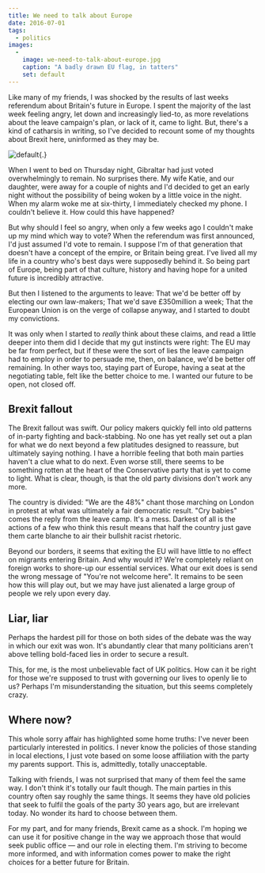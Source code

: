 ```yaml
---
title: We need to talk about Europe
date: 2016-07-01
tags:
  - politics
images:
  -
    image: we-need-to-talk-about-europe.jpg
    caption: "A badly drawn EU flag, in tatters"
    set: default
---
```


Like many of my friends, I was shocked by the results of last weeks referendum about Britain's future in Europe. I spent the majority of the last week feeling angry, let down and increasingly lied-to, as more revelations about the leave campaign's plan, or lack of it, came to light. But, there's a kind of catharsis in writing, so I've decided to recount some of my thoughts about Brexit here, uninformed as they may be.

![default](url){.}

When I went to bed on Thursday night, Gibraltar had just voted overwhelmingly to remain. No surprises there. My wife Katie, and our daughter, were away for a couple of nights and I'd decided to get an early night without the possibility of being woken by a little voice in the night. When my alarm woke me at six-thirty, I immediately checked my phone. I couldn't believe it. How could this have happened?

But why should I feel so angry, when only a few weeks ago I couldn't make up my mind which way to vote? When the referendum was first announced, I'd just assumed I'd vote to remain. I suppose I'm of that generation that doesn't have a concept of the empire, or Britain being great. I've lived all my life in a country who's best days were supposedly behind it. So being part of Europe, being part of that culture, history and having hope for a united future is incredibly attractive.

But then I listened to the arguments to leave: That we'd be better off by electing our own law-makers; That we'd save £350million a week; That the European Union is on the verge of collapse anyway, and I started to doubt my convictions.

It was only when I started to _really_ think about these claims, and read a little deeper into them did I decide that my gut instincts were right: The EU may be far from perfect, but if these were the sort of lies the leave campaign had to employ in order to persuade me, then, on balance, we'd be better off remaining. In other ways too, staying part of Europe, having a seat at the negotiating table, felt like the better choice to me. I wanted our future to be open, not closed off.

## Brexit fallout

The Brexit fallout was swift. Our policy makers quickly fell into old patterns of in-party fighting and back-stabbing. No one has yet really set out a plan for what we do next beyond a few platitudes designed to reassure, but ultimately saying nothing. I have a horrible feeling that both main parties haven't a clue what to do next. Even worse still, there seems to be something rotten at the heart of the Conservative party that is yet to come to light. What is clear, though, is that the old party divisions don't work any more.

The country is divided: "We are the 48%" chant those marching on London in protest at what was ultimately a fair democratic result. "Cry babies" comes the reply from the leave camp. It's a mess. Darkest of all is the actions of a few who think this result means that half the country just gave them carte blanche to air their bullshit racist rhetoric.

Beyond our borders, it seems that exiting the EU will have little to no effect on migrants entering Britain. And why would it? We're completely reliant on foreign works to shore-up our essential services. What our exit does is send the wrong message of "You're not welcome here". It remains to be seen how this will play out, but we may have just alienated a large group of people we rely upon every day.

## Liar, liar

Perhaps the hardest pill for those on both sides of the debate was the way in which our exit was won. It's abundantly clear that many politicians aren't above telling bold-faced lies in order to secure a result.

This, for me, is the most unbelievable fact of UK politics. How can it be right for those we're supposed to trust with governing our lives to openly lie to us? Perhaps I'm misunderstanding the situation, but this seems completely crazy.

## Where now?

This whole sorry affair has highlighted some home truths: I've never been particularly interested in politics. I never know the policies of those standing in local elections, I just vote based on some loose affiliation with the party my parents support. This is, admittedly, totally unacceptable.

Talking with friends, I was not surprised that many of them feel the same way. I don't think it's totally our fault though. The main parties in this country often say roughly the same things. It seems they have old policies that seek to fulfil the goals of the party 30 years ago, but are irrelevant today. No wonder its hard to choose between them.

For my part, and for many friends, Brexit came as a shock. I'm hoping we can use it for positive change in the way we approach those that would seek public office — and our role in electing them. I'm striving to become more informed, and with information comes power to make the right choices for a better future for Britain.   
